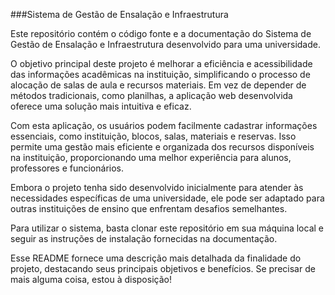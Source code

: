 
###Sistema de Gestão de Ensalação e Infraestrutura

Este repositório contém o código fonte e a documentação do Sistema de Gestão de Ensalação e Infraestrutura desenvolvido para uma universidade.

O objetivo principal deste projeto é melhorar a eficiência e acessibilidade das informações acadêmicas na instituição, simplificando o processo de alocação de salas de aula e recursos materiais. Em vez de depender de métodos tradicionais, como planilhas, a aplicação web desenvolvida oferece uma solução mais intuitiva e eficaz.

Com esta aplicação, os usuários podem facilmente cadastrar informações essenciais, como instituição, blocos, salas, materiais e reservas. Isso permite uma gestão mais eficiente e organizada dos recursos disponíveis na instituição, proporcionando uma melhor experiência para alunos, professores e funcionários.

Embora o projeto tenha sido desenvolvido inicialmente para atender às necessidades específicas de uma universidade, ele pode ser adaptado para outras instituições de ensino que enfrentam desafios semelhantes.

Para utilizar o sistema, basta clonar este repositório em sua máquina local e seguir as instruções de instalação fornecidas na documentação.

Esse README fornece uma descrição mais detalhada da finalidade do projeto, destacando seus principais objetivos e benefícios. Se precisar de mais alguma coisa, estou à disposição!
